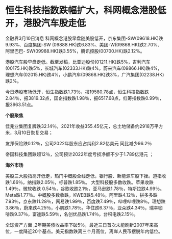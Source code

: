 # 恒生科技指数跌幅扩大，科网概念港股低开，港股汽车股走低

金融界3月10日消息 科网概念港股早盘随美股低开，京东集团-SW(09618.HK)跌9.93%、百度集团-SW
(09888.HK)跌6.83%、美团-W(09868.HK)跌2.70%、阿里巴巴-
SW(09988.HK)跌3.55%，腾讯控股(00700.HK)跌2.12%。

港股汽车股早盘走低。截至发稿，比亚迪股份(01211.HK)跌5%，吉利汽车(00175.HK)跌5%，长城汽车(02333.HK)跌4%，蔚来汽车(09866.HK)跌4%，理想汽车(02015.HK)跌4%，小鹏汽车(09868.HK)跌3%，广汽集团(02238.HK)跌2%。

今日港股市场低开，恒生指数跌1.73％，报19580.78点，恒生科技指数跌2.84％，报3819.32点，国企指数跌1.98％，报6517.68点，红筹指数跌0.99％，报3963.51点。

**个股聚焦**

佳兆业集团复牌跌32.14％，2021年收益355.45亿元，总土地储备约2918万平方米，3月10日恢复交易；

友邦保险跌0.12％，公司2022年股东应占纯利2.82亿美元 同比减少96.2％

帝国科技集团跌超12％，公司预计2022年度亏损净额不少于1.789亿港元 ；

**海外市场**

美股三大股指高开低走，热门中概股全线走低，银行股、新能源车股下挫。道指收跌1.66％，纳指跌2.05％，标普跌1.85％。
大型科技股多数收跌。苹果收跌1.49％，微软收跌
0.54％，谷歌收跌2.1％，亚马逊跌1.78％，特斯拉跌4.99％。Meta跌1.77％。中概股多数收跌，KWEB跌5.48％。阿里跌4.12％，拼多多跌7.93％，京东跌11.28％，网易跌1.99％，百度跌7.49％，哔哩哔哩跌8％。理想跌3.86％，蔚来跌4.25％，小鹏跌1.78％。华住跌6.37％，亚朵跌4.34％，瑞幸咖啡跌9.37％，富途跌5.59％，名创优品跌1.74％，台积电跌2.15％。

全球资产方面 ,2年期美债收益率下破5％，最近三日首次未能刷新2007年来高位，一度降近20个基点。美元指数跌离三个月高位，离岸人民币摆脱年内低位。

